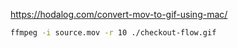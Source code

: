 https://hodalog.com/convert-mov-to-gif-using-mac/
```sh
ffmpeg -i source.mov -r 10 ./checkout-flow.gif
```
